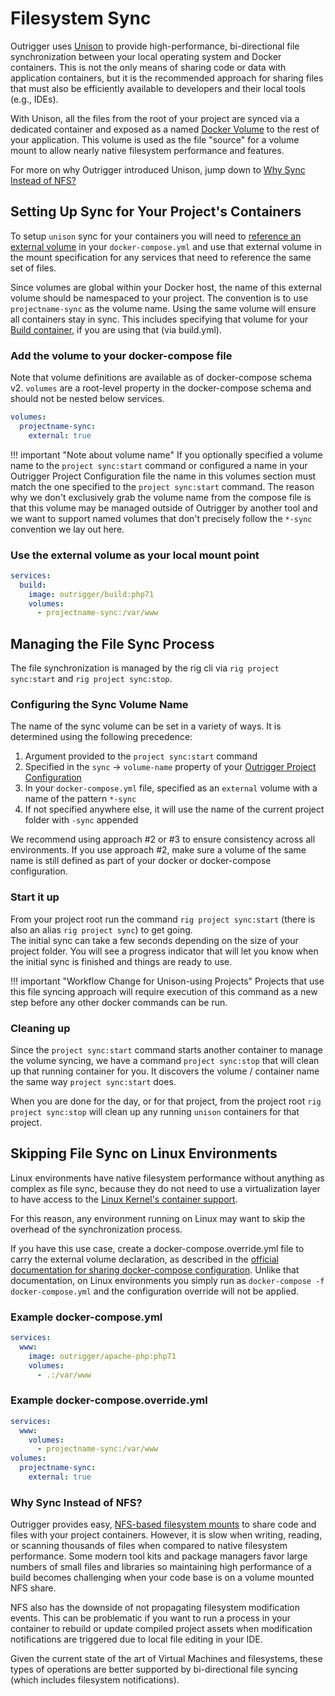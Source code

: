 # Filesystem Sync

Outrigger uses [Unison](https://github.com/bcpierce00/unison) to provide high-performance, bi-directional file synchronization between your local operating system and Docker containers. This is not the only means of sharing code or data with application containers, but it is the recommended approach for sharing files that must also be efficiently available to developers and their local tools (e.g., IDEs).

With Unison, all the files from the root of your project are synced via a dedicated container and exposed as a named [Docker Volume](https://docs.docker.com/engine/tutorials/dockervolumes/) to the rest of your application. This volume is used as the file "source" for a volume mount to allow nearly native filesystem performance and features.

For more on why Outrigger introduced Unison, jump down to [Why Sync Instead of NFS?](#why-sync-instead-of-nfs)

## Setting Up Sync for Your Project's Containers

To setup `unison` sync for your containers you will need to [reference an external volume](https://docs.docker.com/compose/compose-file/#volume-configuration-reference)
in your `docker-compose.yml` and use that external volume in the mount specification for any services that need to
reference the same set of files.

Since volumes are global within your Docker host, the name of this external volume should be namespaced to your project. The convention is to use `projectname-sync` as the volume name. Using the same volume will ensure all containers stay in sync. This includes specifying that volume for your [Build container](/common-tasks/using-the-build-container), if you are using that (via build.yml).

### Add the volume to your docker-compose file

Note that volume definitions are available as of docker-compose schema v2. `volumes` are a root-level property in the docker-compose schema and should not be nested below services.

```yaml
volumes:
  projectname-sync:
    external: true
```

!!! important "Note about volume name"
    If you optionally specified a volume name to the `project sync:start` command or configured a name in your Outrigger
    Project Configuration file the name in this volumes section must match the one specified to the `project sync:start`
    command. The reason why we don't exclusively grab the volume name from the compose file is that this volume may be
    managed outside of Outrigger by another tool and we want to support named volumes that don't precisely follow
    the `*-sync` convention we lay out here.

### Use the external volume as your local mount point

```yaml
services:
  build:
    image: outrigger/build:php71
    volumes:
      - projectname-sync:/var/www
```

## Managing the File Sync Process

The file synchronization is managed by the rig cli via `rig project sync:start` and `rig project sync:stop`.

### Configuring the Sync Volume Name

The name of the sync volume can be set in a variety of ways. It is determined using the following precedence:

1. Argument provided to the `project sync:start` command
2. Specified in the `sync` -> `volume-name` property of your [Outrigger Project Configuration](./project-configuration.md)
3. In your `docker-compose.yml` file, specified as an `external` volume with a name of the pattern `*-sync`
4. If not specified anywhere else, it will use the name of the current project folder with `-sync` appended

We recommend using approach #2 or #3 to ensure consistency across all environments. If you use approach #2, make sure a volume of the same name is still defined as part of your docker or docker-compose configuration.

### Start it up

From your project root run the command `rig project sync:start` (there is also an alias `rig project sync`) to get going.  
The initial sync can take a few seconds depending on the size
of your project folder. You will see a progress indicator that will let you know when the initial sync is finished and
things are ready to use.

!!! important "Workflow Change for Unison-using Projects"
    Projects that use this file syncing approach will require execution of this command as a new step before any other docker commands can be run.

### Cleaning up

Since the `project sync:start` command starts another container to manage the volume syncing, we have a command `project sync:stop`
that will clean up that running container for you. It discovers the volume / container name the same way `project sync:start`
does.

When you are done for the day, or for that project, from the project root `rig project sync:stop` will clean up any running
`unison` containers for that project.

## Skipping File Sync on Linux Environments

Linux environments have native filesystem performance without anything as complex as file sync, because they do not need to use a virtualization layer to have access to the [Linux Kernel's container support](https://jvns.ca/blog/2016/10/10/what-even-is-a-container/).

For this reason, any environment running on Linux may want to skip the overhead of the synchronization process.

If you have this use case, create a  docker-compose.override.yml file to carry the external volume declaration, as described in the [official documentation for sharing docker-compose configuration](https://docs.docker.com/compose/extends/#multiple-compose-files). Unlike that documentation, on Linux environments you simply run as `docker-compose -f docker-compose.yml` and the configuration override will not be applied.

### Example docker-compose.yml

```yaml
services:
  www:
    image: outrigger/apache-php:php71
    volumes:
      - .:/var/www
```

### Example docker-compose.override.yml

```yaml
services:
  www:
    volumes:
      - projectname-sync:/var/www
volumes:
  projectname-sync:
    external: true
```

### Why Sync Instead of NFS?

Outrigger provides easy, [NFS-based filesystem mounts](/project-setup/key-concepts) to share code and files with your project containers. However, it is slow when writing, reading, or scanning thousands of files when compared to native filesystem performance.
Some modern tool kits and package managers favor large numbers of small files and libraries so maintaining high performance
of a build becomes challenging when your code base is on a volume mounted NFS share.

NFS also has the downside of not propagating filesystem modification events. This can be problematic if you want to run
a process in your container to rebuild or update compiled project assets when modification notifications are triggered
due to local file editing in your IDE.

Given the current state of the art of Virtual Machines and filesystems, these types of operations are better supported by bi-directional file syncing
(which includes filesystem notifications).
